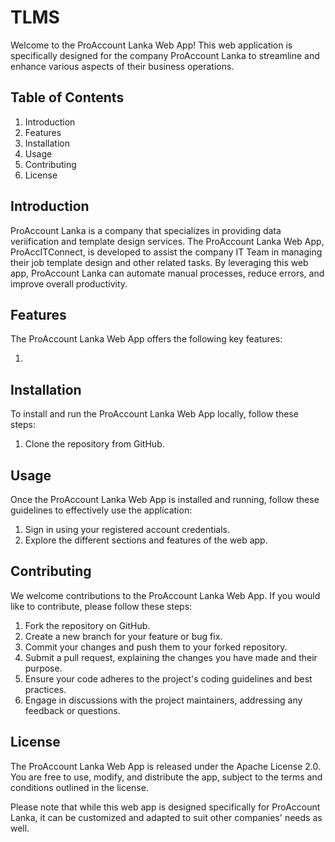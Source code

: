 # TLMS

Welcome to the ProAccount Lanka Web App! 
This web application is specifically designed for the company ProAccount Lanka to streamline and enhance various aspects of their business operations.


## Table of Contents

1. Introduction
2. Features
3. Installation
4. Usage
5. Contributing
6. License

## Introduction

ProAccount Lanka is a company that specializes in providing data veriification and template design services. 
The ProAccount Lanka Web App, ProAccITConnect, is developed to assist the company IT Team in managing their job template design and other related tasks. 
By leveraging this web app, ProAccount Lanka can automate manual processes, reduce errors, and improve overall productivity.

## Features

The ProAccount Lanka Web App offers the following key features:

1. 

## Installation

To install and run the ProAccount Lanka Web App locally, follow these steps:

1. Clone the repository from GitHub.


## Usage

Once the ProAccount Lanka Web App is installed and running, follow these guidelines to effectively use the application:

1. Sign in using your registered account credentials.
2. Explore the different sections and features of the web app.

## Contributing

We welcome contributions to the ProAccount Lanka Web App. If you would like to contribute, please follow these steps:

1. Fork the repository on GitHub.
2. Create a new branch for your feature or bug fix.
3. Commit your changes and push them to your forked repository.
4. Submit a pull request, explaining the changes you have made and their purpose.
5. Ensure your code adheres to the project's coding guidelines and best practices.
6. Engage in discussions with the project maintainers, addressing any feedback or questions.

## License
The ProAccount Lanka Web App is released under the Apache License 2.0. 
You are free to use, modify, and distribute the app, subject to the terms and conditions outlined in the license.

Please note that while this web app is designed specifically for ProAccount Lanka, it can be customized and adapted to suit other companies' needs as well.
